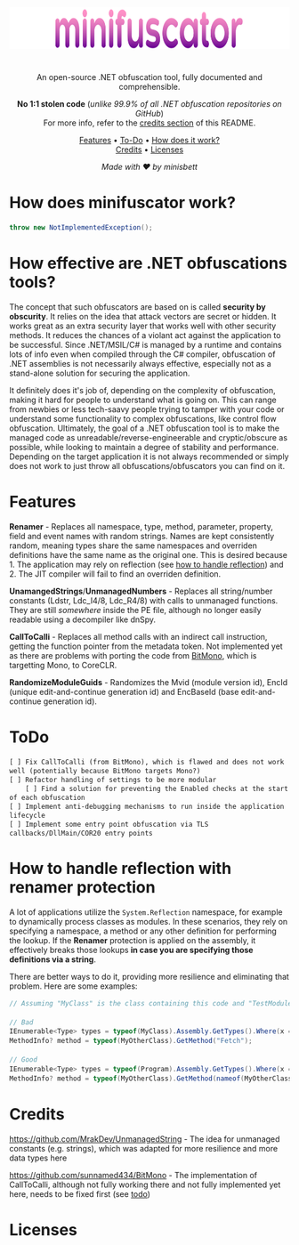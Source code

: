 <div align="center">
<img width=1850 height=75 src="https://raw.githubusercontent.com/minisbett/minifuscator/master/.github/assets/logo.png" />

#
An open-source .NET obfuscation tool, fully documented and comprehensible.

**No 1:1 stolen code** (*unlike 99.9% of all .NET obfuscation repositories on GitHub*)</br>
For more info, refer to the [credits section](#credits) of this README.

[Features](#features) • [To-Do](#todo) • [How does it work?](#how-does-minifuscator-work)</br>
[Credits](#credits) • [Licenses](#licenses)
</div>

<div align="center">
<i>Made with ❤️ by minisbett</i>
</div>

# How does minifuscator work?

```cs
throw new NotImplementedException();
```

# How effective are .NET obfuscations tools?

The concept that such obfuscators are based on is called **security by obscurity**. It relies on the idea that attack vectors are secret or hidden. It works great as an extra security layer that works well with other security methods. It reduces the chances of a violant act against the application to be successful. Since .NET/MSIL/C# is managed by a runtime and contains lots of info even when compiled through the C# compiler, obfuscation of .NET assemblies is not necessarily always effective, especially not as a stand-alone solution for securing the application.

It definitely does it's job of, depending on the complexity of obfuscation, making it hard for people to understand what is going on. This can range from newbies or less tech-saavy people trying to tamper with your code or understand some functionality to complex obfuscations, like control flow obfuscation. Ultimately, the goal of a .NET obfuscation tool is to make the managed code as unreadable/reverse-engineerable and cryptic/obscure as possible, while looking to maintain a degree of stability and performance. Depending on the target application it is not always recommended or simply does not work to just throw all obfuscations/obfuscators you can find on it.

# Features

**Renamer** - Replaces all namespace, type, method, parameter, property, field and event names with random strings. Names are kept consistently random, meaning types share the same namespaces and overriden definitions have the same name as the original one. This is desired because 1. The application may rely on reflection (see [how to handle reflection](#how-to-handle-reflection)) and 2. The JIT compiler will fail to find an overriden definition.

**UnamangedStrings**/**UnmanagedNumbers** - Replaces all string/number constants (Ldstr, Ldc_I4/8, Ldc_R4/8) with calls to unmanaged functions. They are still *somewhere* inside the PE file, although no longer easily readable using a decompiler like dnSpy.

**CallToCalli** - Replaces all method calls with an indirect call instruction, getting the function pointer from the metadata token. Not implemented yet as there are problems with porting the code from [BitMono](https://github.com/sunnamed434/BitMono), which is targetting Mono, to CoreCLR.

**RandomizeModuleGuids** - Randomizes the Mvid (module version id), EncId (unique edit-and-continue generation id) and EncBaseId (base edit-and-continue generation id).

# ToDo

```
[ ] Fix CallToCalli (from BitMono), which is flawed and does not work well (potentially because BitMono targets Mono?)
[ ] Refactor handling of settings to be more modular
    [ ] Find a solution for preventing the Enabled checks at the start of each obfuscation
[ ] Implement anti-debugging mechanisms to run inside the application lifecycle
[ ] Implement some entry point obfuscation via TLS callbacks/DllMain/COR20 entry points
```

# How to handle reflection with renamer protection

A lot of applications utilize the `System.Reflection` namespace, for example to dynamically process classes as modules. In these scenarios, they rely on specifying a namespace, a method or any other definition for performing the lookup.
If the **Renamer** protection is applied on the assembly, it effectively breaks those lookups **in case you are specifying those definitions via a string**.

There are better ways to do it, providing more resilience and eliminating that problem. Here are some examples:
```cs
// Assuming "MyClass" is the class containing this code and "TestModule" is a module inside the modules namespace

// Bad
IEnumerable<Type> types = typeof(MyClass).Assembly.GetTypes().Where(x => x.Namespace is string ns && ns == "MyApp.Modules");
MethodInfo? method = typeof(MyOtherClass).GetMethod("Fetch");

// Good
IEnumerable<Type> types = typeof(Program).Assembly.GetTypes().Where(x => x.Namespace == typeof(TestModule).Namespace);
MethodInfo? method = typeof(MyOtherClass).GetMethod(nameof(MyOtherClass.Fetch));
```

# Credits

https://github.com/MrakDev/UnmanagedString - The idea for unmanaged constants (e.g. strings), which was adapted for more resilience and more data types here

https://github.com/sunnamed434/BitMono - The implementation of CallToCalli, although not fully working there and not fully implemented yet here, needs to be fixed first (see [todo](#todo))

# Licenses
